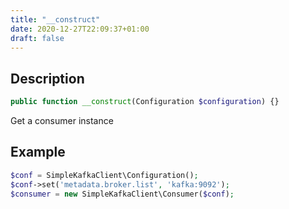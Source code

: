 ```yaml
---
title: "__construct"
date: 2020-12-27T22:09:37+01:00
draft: false
---
```

## Description
```php
public function __construct(Configuration $configuration) {}
```
Get a consumer instance
## Example
```php
$conf = SimpleKafkaClient\Configuration();
$conf->set('metadata.broker.list', 'kafka:9092');
$consumer = new SimpleKafkaClient\Consumer($conf);
```